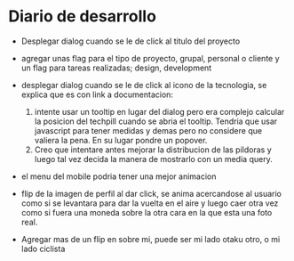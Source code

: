 # Diario de desarrollo

- Desplegar dialog cuando se le de click al titulo del proyecto
- agregar unas flag para el tipo de proyecto, grupal, personal o cliente y un flag para tareas realizadas; design, development

- desplegar dialog cuando se le de click al icono de la tecnologia, se explica que es con link a documentacion:
  1. intente usar un tooltip en lugar del dialog pero era complejo calcular la posicion del techpill cuando se abria el tooltip. Tendria que usar javascript para tener medidas y demas pero no considere que valiera la pena. En su lugar pondre un popover.
  2. Creo que intentare antes mejorar la distribucion de las pildoras y luego tal vez decida la manera de mostrarlo con un media query.

- el menu del mobile podria tener una mejor animacion
- flip de la imagen de perfil al dar click, se anima acercandose al usuario como si se levantara para dar la vuelta en el aire y luego caer otra vez como si fuera una moneda sobre la otra cara en la que esta una foto real.

- Agregar mas de un flip en sobre mi, puede ser mi lado otaku otro, o mi lado ciclista